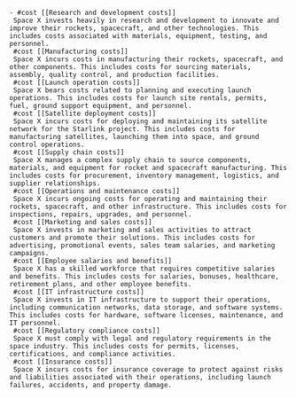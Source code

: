     - #cost [[Research and development costs]]
     Space X invests heavily in research and development to innovate and improve their rockets, spacecraft, and other technologies. This includes costs associated with materials, equipment, testing, and personnel.
     #cost [[Manufacturing costs]]
     Space X incurs costs in manufacturing their rockets, spacecraft, and other components. This includes costs for sourcing materials, assembly, quality control, and production facilities.
     #cost [[Launch operation costs]]
     Space X bears costs related to planning and executing launch operations. This includes costs for launch site rentals, permits, fuel, ground support equipment, and personnel.
     #cost [[Satellite deployment costs]]
     Space X incurs costs for deploying and maintaining its satellite network for the Starlink project. This includes costs for manufacturing satellites, launching them into space, and ground control operations.
     #cost [[Supply chain costs]]
     Space X manages a complex supply chain to source components, materials, and equipment for rocket and spacecraft manufacturing. This includes costs for procurement, inventory management, logistics, and supplier relationships.
     #cost [[Operations and maintenance costs]]
     Space X incurs ongoing costs for operating and maintaining their rockets, spacecraft, and other infrastructure. This includes costs for inspections, repairs, upgrades, and personnel.
     #cost [[Marketing and sales costs]]
     Space X invests in marketing and sales activities to attract customers and promote their solutions. This includes costs for advertising, promotional events, sales team salaries, and marketing campaigns.
     #cost [[Employee salaries and benefits]]
     Space X has a skilled workforce that requires competitive salaries and benefits. This includes costs for salaries, bonuses, healthcare, retirement plans, and other employee benefits.
     #cost [[IT infrastructure costs]]
     Space X invests in IT infrastructure to support their operations, including communication networks, data storage, and software systems. This includes costs for hardware, software licenses, maintenance, and IT personnel.
     #cost [[Regulatory compliance costs]]
     Space X must comply with legal and regulatory requirements in the space industry. This includes costs for permits, licenses, certifications, and compliance activities.
     #cost [[Insurance costs]]
     Space X incurs costs for insurance coverage to protect against risks and liabilities associated with their operations, including launch failures, accidents, and property damage.

